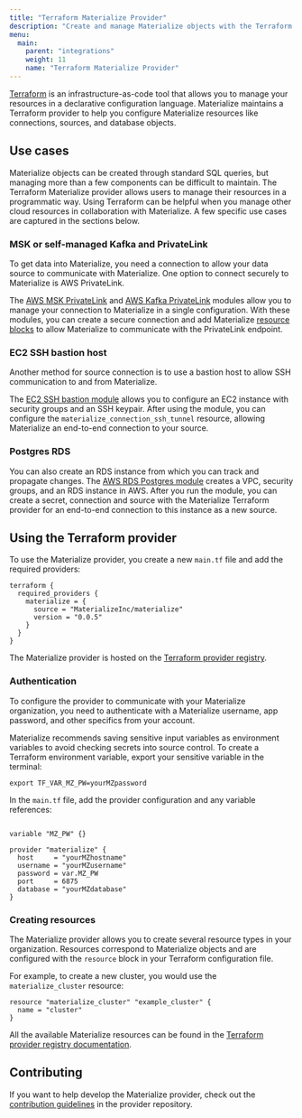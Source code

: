 ```yaml
---
title: "Terraform Materialize Provider"
description: "Create and manage Materialize objects with the Terraform Materialize provider"
menu:
  main:
    parent: "integrations"
    weight: 11
    name: "Terraform Materialize Provider"
---
```


[Terraform](https://www.terraform.io/) is an infrastructure-as-code tool that allows you to manage your
resources in a declarative configuration language. Materialize maintains a
Terraform provider to help you configure Materialize resources like
connections, sources, and database objects.

## Use cases

Materialize objects can be created through standard SQL queries, but managing
more than a few components can be difficult to maintain. The Terraform
Materialize provider allows users to manage their resources in a programmatic
way. Using Terraform can be helpful when you manage other cloud resources in
collaboration with Materialize. A few specific use cases are captured in the
sections below.

### MSK or self-managed Kafka and PrivateLink

To get data into Materialize, you need a connection to allow your data source to
communicate with Materialize. One option to connect securely to Materialize is
AWS PrivateLink.

The [AWS MSK PrivateLink](https://github.com/MaterializeInc/terraform-aws-msk-privatelink) and [AWS Kafka PrivateLink](https://github.com/MaterializeInc/terraform-aws-kafka-privatelink) modules allow you to manage
your connection to Materialize in a single configuration. With these modules,
you can create a secure connection and add Materialize [resource blocks](https://registry.terraform.io/providers/MaterializeInc/materialize/latest/docs/resources/connection_aws_privatelink) to allow
Materialize to communicate with the PrivateLink endpoint.

### EC2 SSH bastion host

Another method for source connection is to use a bastion host to allow SSH
communication to and from Materialize.

The [EC2 SSH bastion module](https://github.com/MaterializeInc/terraform-aws-ec2-ssh-bastion) allows you to configure an EC2 instance with security groups and an SSH keypair. After using the module, you can configure the `materialize_connection_ssh_tunnel` resource, allowing Materialize an end-to-end connection to your source.

### Postgres RDS

You can also create an RDS instance from which you can track and propagate
changes. The [AWS RDS Postgres module](https://github.com/MaterializeInc/terraform-aws-rds-postgres) creates a VPC, security groups, and an RDS instance in AWS. After you run the module, you can create a secret, connection and source with the Materialize Terraform provider for an end-to-end connection to this instance as a new source.

## Using the Terraform provider

To use the Materialize provider, you create a new `main.tf` file and add the
required providers:

```hcl
terraform {
  required_providers {
    materialize = {
      source = "MaterializeInc/materialize"
      version = "0.0.5"
    }
  }
}
```

The Materialize provider is hosted on the [Terraform provider
registry](https://registry.terraform.io/providers/MaterializeInc/materialize/latest).

### Authentication

To configure the provider to communicate with your Materialize organization, you
need to authenticate with a Materialize username, app password, and other
specifics from your account.

Materialize recommends saving sensitive input variables as environment variables
to avoid checking secrets into source control. To create a Terraform environment
variable, export your sensitive variable in the terminal:

```shell
export TF_VAR_MZ_PW=yourMZpassword
```

In the `main.tf` file, add the provider configuration and any variable
references:

```hcl

variable "MZ_PW" {}

provider "materialize" {
  host     = "yourMZhostname"
  username = "yourMZusername"
  password = var.MZ_PW
  port     = 6875
  database = "yourMZdatabase"
}
```

### Creating resources

The Materialize provider allows you to create several resource types in your
organization. Resources correspond to Materialize objects and are configured
with the `resource` block in your Terraform configuration file.

For example, to create a new cluster, you would use the `materialize_cluster`
resource:

```hcl
resource "materialize_cluster" "example_cluster" {
  name = "cluster"
}
```

All the available Materialize resources can be found in the [Terraform provider
registry documentation](https://registry.terraform.io/providers/MaterializeInc/materialize/latest/docs).

## Contributing

If you want to help develop the Materialize provider, check out the [contribution
guidelines](https://registry.terraform.io/providers/MaterializeInc/materialize/latest/docs) in the provider repository.
